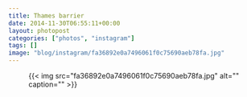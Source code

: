 ```yaml
---
title: Thames barrier
date: 2014-11-30T06:55:11+00:00
layout: photopost
categories: ["photos", "instagram"]
tags: []
image: "blog/instagram/fa36892e0a7496061f0c75690aeb78fa.jpg"
---
```


<figure class="photo photo--square">
  {{< img src="fa36892e0a7496061f0c75690aeb78fa.jpg" alt="" caption="" >}}

</figure>


